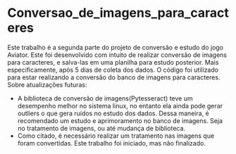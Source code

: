 # Conversao_de_imagens_para_caracteres
Este trabalho é a segunda parte do projeto de conversão e estudo do jogo Aviator. Este foi desenvolvido com intuito de realizar conversão de imagens para caracteres, e salva-las em uma planilha para estudo posterior. Mais especificamente, após 5 dias de coleta dos dados. O código foi utilizado para estar realizando a conversão do banco de imagens para caracteres. 
Sobre atualizações futuras:
- A biblioteca de conversão de imagens(Pytesseract) teve um desempenho melhor no sistema linux, no entanto ela ainda pode gerar outliers o que gera ruídos no estudo dos dados. Dessa maneira, é recomendado um estudo e aprimoramento no banco de imagens. Seja no tratamento de imagens, ou até mudança de biblioteca.
- Como citado, é necessário realizar um tratamento nas imagens que foram convertidas. Este trabalho foi iniciado, mas não finalizado.
